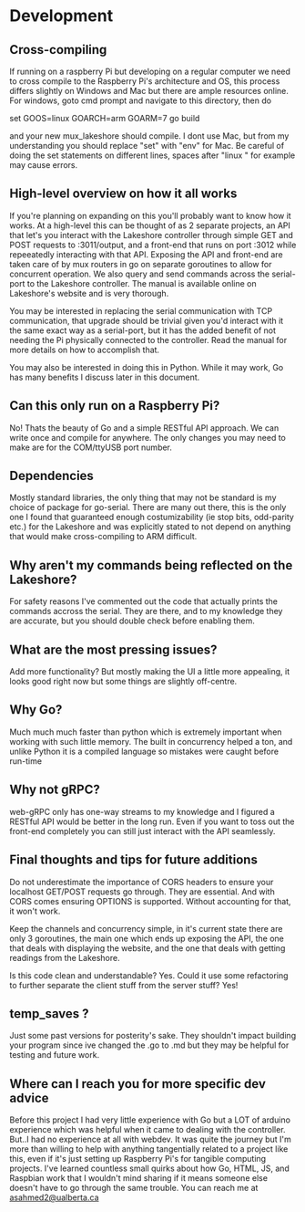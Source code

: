 # Development

## Cross-compiling
If running on a raspberry Pi but developing on a regular computer we need to cross compile to the Raspberry Pi's architecture and OS, this process differs slightly on Windows and Mac but there are ample resources online. For windows, goto cmd prompt and navigate to this directory, then do

set GOOS=linux GOARCH=arm GOARM=7
go build

and your new mux_lakeshore should compile. I dont use Mac, but from my understanding you should replace "set" with "env" for Mac. Be careful of doing the set statements on different lines, spaces after "linux " for example may cause errors.

## High-level overview on how it all works
If you're planning on expanding on this you'll probably want to know how it works. At a high-level this can be thought of as 2 separate projects, an API that let's you interact with the Lakeshore controller through simple GET and POST requests to :3011/output, and a front-end that runs on port :3012 while repeeatedly interacting with that API. Exposing the API and front-end are taken care of by mux routers in go on separate goroutines to allow for concurrent operation. We also query and send commands across the serial-port to the Lakeshore controller. The manual is available online on Lakeshore's website and is very thorough.

You may be interested in replacing the serial communication with TCP communication, that upgrade should be trivial given you'd interact with it the same exact way as a serial-port, but it has the added benefit of not needing the Pi physically connected to the controller. Read the manual for more details on how to accomplish that.

You may also be interested in doing this in Python. While it may work, Go has many benefits I discuss later in this document.

## Can this only run on a Raspberry Pi?
No! Thats the beauty of Go and a simple RESTful API approach. We can write once and compile for anywhere. The only changes you may need to make are for the COM/ttyUSB port number.


## Dependencies
Mostly standard libraries, the only thing that may not be standard is my choice of package for go-serial. There are many out there, this is the only one I found that guaranteed enough costumizability (ie stop bits, odd-parity etc.) for the Lakeshore and was explicitly stated to not depend on anything that would make cross-compiling to ARM difficult.

## Why aren't my commands being reflected on the Lakeshore?
For safety reasons I've commented out the code that actually prints the commands accross the serial. They are there, and to my knowledge they are accurate, but you should double check before enabling them.

## What are the most pressing issues?
Add more functionality? But mostly making the UI a little more appealing, it looks good right now but some things are slightly off-centre.

## Why Go?
Much much much faster than python which is extremely important when working with such little memory. The built in concurrency helped a ton, and unlike Python it is a compiled language so mistakes were caught before run-time

## Why not gRPC?
web-gRPC only has one-way streams to my knowledge and I figured a RESTful API would be better in the long run. Even if you want to toss out the front-end completely you can still just interact with the API seamlessly.

## Final thoughts and tips for future additions
Do not underestimate the importance of CORS headers to ensure your localhost GET/POST requests go through. They are essential. And with CORS comes ensuring OPTIONS is supported. Without accounting for that, it won't work.

Keep the channels and concurrency simple, in it's current state there are only 3 goroutines, the main one which ends up exposing the API, the one that deals with displaying the website, and the one that deals with getting readings from the Lakeshore.

Is this code clean and understandable? Yes. Could it use some refactoring to further separate the client stuff from the server stuff? Yes!

## temp_saves ?
Just some past versions for posterity's sake. They shouldn't impact building your program since ive changed the .go to .md but they may be helpful for testing and future work.

## Where can I reach you for more specific dev advice
Before this project I had very little experience with Go but a LOT of arduino experience which was helpful when it came to dealing with the controller. But..I had no experience at all with webdev. It was quite the journey but I'm more than willing to help with anything tangentially related to a project like this, even if it's just setting up Raspberry Pi's for tangible computing projects. I've learned countless small quirks about how Go, HTML, JS, and Raspbian work that I wouldn't mind sharing if it means someone else doesn't have to go through the same trouble. You can reach me at asahmed2@ualberta.ca
